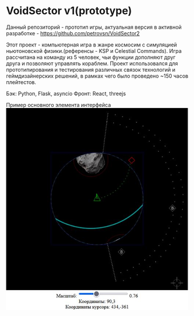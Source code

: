 # VoidSector v1(prototype)

Данный репозиторий - прототип игры, актуальная версия в активной разработке - https://github.com/petrovsn/VoidSector2

Этот проект - компьютерная игра в жанре космосим с симуляцией ньютоновской физики.(референсы - KSP и Celestial Commands). 
  Игра рассчитана на команду из 5 человек, чьи функции дополняют друг друга и позволяют управлять кораблем. 
  Проект использовался для прототипирования и тестирования различных связок технологий и геймдизайнерских решений, в рамках чего
  было проведено ~150 часов плейтестов. 
  

Бэк: Python, Flask, asyncio
  Фронт: React, threejs 


Пример основного элемента интерфейса
![Иллюстрация к проекту](https://github.com/petrovsn/VoidSector/blob/main/imgs/1.JPG)

